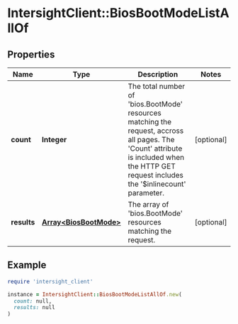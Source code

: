 # IntersightClient::BiosBootModeListAllOf

## Properties

| Name | Type | Description | Notes |
| ---- | ---- | ----------- | ----- |
| **count** | **Integer** | The total number of &#39;bios.BootMode&#39; resources matching the request, accross all pages. The &#39;Count&#39; attribute is included when the HTTP GET request includes the &#39;$inlinecount&#39; parameter. | [optional] |
| **results** | [**Array&lt;BiosBootMode&gt;**](BiosBootMode.md) | The array of &#39;bios.BootMode&#39; resources matching the request. | [optional] |

## Example

```ruby
require 'intersight_client'

instance = IntersightClient::BiosBootModeListAllOf.new(
  count: null,
  results: null
)
```


